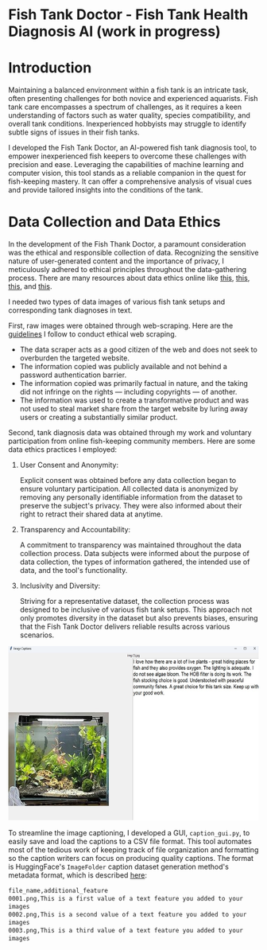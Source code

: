 # Fish Tank Doctor - Fish Tank Health Diagnosis AI (work in progress)

# Introduction

Maintaining a balanced environment within a fish tank is an intricate task, often presenting challenges for both novice and experienced aquarists. Fish tank care encompasses a spectrum of challenges, as it requires a keen understanding of factors such as water quality, species compatibility, and overall tank conditions. Inexperienced hobbyists may struggle to identify subtle signs of issues in their fish tanks.

I developed the Fish Tank Doctor, an AI-powered fish tank diagnosis tool, to empower inexperienced fish keepers to overcome these challenges with precision and ease. Leveraging the capabilities of machine learning and computer vision, this tool stands as a reliable companion in the quest for fish-keeping mastery. It can offer a comprehensive analysis of visual cues and provide tailored insights into the conditions of the tank.

# Data Collection and Data Ethics

In the development of the Fish Thank Doctor, a paramount consideration was the ethical and responsible collection of data. Recognizing the sensitive nature of user-generated content and the importance of privacy, I meticulously adhered to ethical principles throughout the data-gathering process. There are many resources about data ethics online like [this](https://www.intechopen.com/chapters/1121510), [this](https://medium.com/analytics-vidhya/data-ethics-in-artificial-intelligence-machine-learning-72467b9c70f3), [this](https://www.dataversity.net/machine-learning-data-governance-and-data-ethics/), and [this](https://online.hbs.edu/blog/post/data-ethics). 

I needed two types of data images of various fish tank setups and corresponding tank diagnoses in text. 

First, raw images were obtained through web-scraping. Here are the [guidelines](https://blog.apify.com/is-web-scraping-legal/) I follow to conduct ethical web scraping. 

* The data scraper acts as a good citizen of the web and does not seek to overburden the targeted website.
* The information copied was publicly available and not behind a password authentication barrier.
* The information copied was primarily factual in nature, and the taking did not infringe on the rights — including copyrights — of another.
* The information was used to create a transformative product and was not used to steal market share from the target website by luring away users or creating a substantially similar product.

Second, tank diagnosis data was obtained through my work and voluntary participation from online fish-keeping community members. Here are some data ethics practices I employed:

1. User Consent and Anonymity:
   
    Explicit consent was obtained before any data collection began to ensure voluntary participation. All collected data is anonymized by removing any personally identifiable information from the dataset to preserve the subject's privacy. They were also informed about their right to retract their shared data at anytime. 
   
2. Transparency and Accountability:
   
    A commitment to transparency was maintained throughout the data collection process. Data subjects were informed about the purpose of data collection, the types of information gathered, the intended use of data, and the tool's functionality.
    
3. Inclusivity and Diversity:
   
    Striving for a representative dataset, the collection process was designed to be inclusive of various fish tank setups. This approach not only promotes diversity in the dataset but also prevents biases, ensuring that the Fish Tank Doctor delivers reliable results across various scenarios.

<img src='readme_images/caption_gui.jpg' height=350>

To streamline the image captioning, I developed a GUI, `caption_gui.py`, to easily save and load the captions to a CSV file format. This tool automates most of the tedious work of keeping track of file organization and formatting so the caption writers can focus on producing quality captions. The format is HuggingFace's `ImageFolder` caption dataset generation method's metadata format, which is described [here](https://huggingface.co/docs/datasets/main/en/image_dataset#image-captioning):

```
file_name,additional_feature
0001.png,This is a first value of a text feature you added to your images
0002.png,This is a second value of a text feature you added to your images
0003.png,This is a third value of a text feature you added to your images
```






